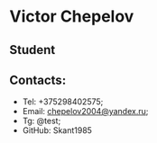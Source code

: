 # Victor Chepelov
## Student 

## Contacts:

* Tel: +375298402575;
* Email: [chepelov2004@yandex.ru](mailto:chepelov2004@yandex.ru);
* Tg: @test;
* GitHub: Skant1985

